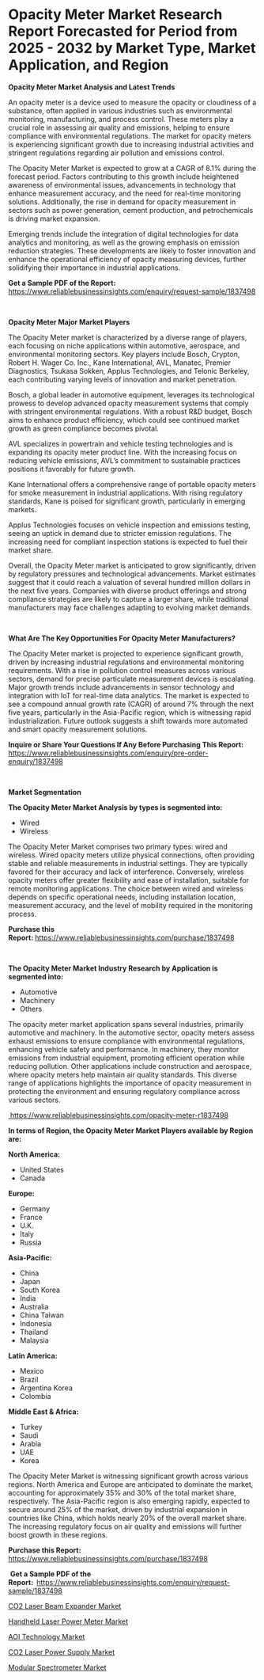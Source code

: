 <p><h1>Opacity Meter Market Research Report Forecasted for Period from 2025 -  2032 by Market Type, Market Application, and Region</h1></p><p><strong>Opacity Meter Market Analysis and Latest Trends</strong></p>
<p><p>An opacity meter is a device used to measure the opacity or cloudiness of a substance, often applied in various industries such as environmental monitoring, manufacturing, and process control. These meters play a crucial role in assessing air quality and emissions, helping to ensure compliance with environmental regulations. The market for opacity meters is experiencing significant growth due to increasing industrial activities and stringent regulations regarding air pollution and emissions control.</p><p>The Opacity Meter Market is expected to grow at a CAGR of 8.1% during the forecast period. Factors contributing to this growth include heightened awareness of environmental issues, advancements in technology that enhance measurement accuracy, and the need for real-time monitoring solutions. Additionally, the rise in demand for opacity measurement in sectors such as power generation, cement production, and petrochemicals is driving market expansion. </p><p>Emerging trends include the integration of digital technologies for data analytics and monitoring, as well as the growing emphasis on emission reduction strategies. These developments are likely to foster innovation and enhance the operational efficiency of opacity measuring devices, further solidifying their importance in industrial applications.</p></p>
<p><strong>Get a Sample PDF of the Report:&nbsp;</strong> <a href="https://www.reliablebusinessinsights.com/enquiry/request-sample/1837498?utm_campaign=1847&utm_medium=2&utm_source=Github&utm_content=ia&utm_term=22022025&utm_id=opacity-meter">https://www.reliablebusinessinsights.com/enquiry/request-sample/1837498</a></p>
<p>&nbsp;</p>
<p><strong>Opacity Meter Major Market Players</strong></p>
<p><p>The Opacity Meter market is characterized by a diverse range of players, each focusing on niche applications within automotive, aerospace, and environmental monitoring sectors. Key players include Bosch, Crypton, Robert H. Wager Co. Inc., Kane International, AVL, Manatec, Premier Diagnostics, Tsukasa Sokken, Applus Technologies, and Telonic Berkeley, each contributing varying levels of innovation and market penetration.</p><p>Bosch, a global leader in automotive equipment, leverages its technological prowess to develop advanced opacity measurement systems that comply with stringent environmental regulations. With a robust R&D budget, Bosch aims to enhance product efficiency, which could see continued market growth as green compliance becomes pivotal.</p><p>AVL specializes in powertrain and vehicle testing technologies and is expanding its opacity meter product line. With the increasing focus on reducing vehicle emissions, AVL’s commitment to sustainable practices positions it favorably for future growth.</p><p>Kane International offers a comprehensive range of portable opacity meters for smoke measurement in industrial applications. With rising regulatory standards, Kane is poised for significant growth, particularly in emerging markets.</p><p>Applus Technologies focuses on vehicle inspection and emissions testing, seeing an uptick in demand due to stricter emission regulations. The increasing need for compliant inspection stations is expected to fuel their market share.</p><p>Overall, the Opacity Meter market is anticipated to grow significantly, driven by regulatory pressures and technological advancements. Market estimates suggest that it could reach a valuation of several hundred million dollars in the next five years. Companies with diverse product offerings and strong compliance strategies are likely to capture a larger share, while traditional manufacturers may face challenges adapting to evolving market demands.</p></p>
<p>&nbsp;</p>
<p><strong>What Are The Key Opportunities For Opacity Meter Manufacturers?</strong></p>
<p><p>The Opacity Meter market is projected to experience significant growth, driven by increasing industrial regulations and environmental monitoring requirements. With a rise in pollution control measures across various sectors, demand for precise particulate measurement devices is escalating. Major growth trends include advancements in sensor technology and integration with IoT for real-time data analytics. The market is expected to see a compound annual growth rate (CAGR) of around 7% through the next five years, particularly in the Asia-Pacific region, which is witnessing rapid industrialization. Future outlook suggests a shift towards more automated and smart opacity measurement solutions.</p></p>
<p><strong>Inquire or Share Your Questions If Any Before Purchasing This Report:</strong> <a href="https://www.reliablebusinessinsights.com/enquiry/pre-order-enquiry/1837498?utm_campaign=1847&utm_medium=2&utm_source=Github&utm_content=ia&utm_term=22022025&utm_id=opacity-meter">https://www.reliablebusinessinsights.com/enquiry/pre-order-enquiry/1837498</a></p>
<p>&nbsp;</p>
<p><strong>Market Segmentation</strong></p>
<p><strong>The Opacity Meter Market Analysis by types is segmented into:</strong></p>
<p><ul><li>Wired</li><li>Wireless</li></ul></p>
<p><p>The Opacity Meter Market comprises two primary types: wired and wireless. Wired opacity meters utilize physical connections, often providing stable and reliable measurements in industrial settings. They are typically favored for their accuracy and lack of interference. Conversely, wireless opacity meters offer greater flexibility and ease of installation, suitable for remote monitoring applications. The choice between wired and wireless depends on specific operational needs, including installation location, measurement accuracy, and the level of mobility required in the monitoring process.</p></p>
<p><strong>Purchase this Report:&nbsp;</strong><a href="https://www.reliablebusinessinsights.com/purchase/1837498?utm_campaign=1847&utm_medium=2&utm_source=Github&utm_content=ia&utm_term=22022025&utm_id=opacity-meter">https://www.reliablebusinessinsights.com/purchase/1837498</a></p>
<p>&nbsp;</p>
<p><strong>The Opacity Meter Market Industry Research by Application is segmented into:</strong></p>
<p><ul><li>Automotive</li><li>Machinery</li><li>Others</li></ul></p>
<p><p>The opacity meter market application spans several industries, primarily automotive and machinery. In the automotive sector, opacity meters assess exhaust emissions to ensure compliance with environmental regulations, enhancing vehicle safety and performance. In machinery, they monitor emissions from industrial equipment, promoting efficient operation while reducing pollution. Other applications include construction and aerospace, where opacity meters help maintain air quality standards. This diverse range of applications highlights the importance of opacity measurement in protecting the environment and ensuring regulatory compliance across various sectors.</p></p>
<p><a href="https://www.reliablebusinessinsights.com/opacity-meter-r1837498?utm_campaign=1847&utm_medium=2&utm_source=Github&utm_content=ia&utm_term=22022025&utm_id=opacity-meter">&nbsp;https://www.reliablebusinessinsights.com/opacity-meter-r1837498</a></p>
<p><strong>In terms of Region, the Opacity Meter Market Players available by Region are:</strong></p>
<p>
    <p> <strong> North America: </strong>
        <ul>
            <li>United States</li>
            <li>Canada</li>
        </ul>
        </p> 
    <p> <strong> Europe: </strong>
        <ul>
            <li>Germany</li>
            <li>France</li>
            <li>U.K.</li>
            <li>Italy</li>
            <li>Russia</li>
        </ul>
        </p> 
    <p> <strong> Asia-Pacific: </strong>
        <ul>
            <li>China</li>
            <li>Japan</li>
            <li>South Korea</li>
            <li>India</li>
            <li>Australia</li>
            <li>China Taiwan</li>
            <li>Indonesia</li>
            <li>Thailand</li>
            <li>Malaysia</li>
        </ul>
        </p> 
    <p> <strong> Latin America: </strong>
        <ul>
            <li>Mexico</li>
            <li>Brazil</li>
            <li>Argentina Korea</li>
            <li>Colombia</li>
        </ul>
        </p> 
    <p> <strong> Middle East & Africa: </strong>
        <ul>
            <li>Turkey</li>
            <li>Saudi</li>
            <li>Arabia</li>
            <li>UAE</li>
            <li>Korea</li>
        </ul>
    </p>
    </p>
<p><p>The Opacity Meter Market is witnessing significant growth across various regions. North America and Europe are anticipated to dominate the market, accounting for approximately 35% and 30% of the total market share, respectively. The Asia-Pacific region is also emerging rapidly, expected to secure around 25% of the market, driven by industrial expansion in countries like China, which holds nearly 20% of the overall market share. The increasing regulatory focus on air quality and emissions will further boost growth in these regions.</p></p>
<p><strong>Purchase this Report: </strong><a href="https://www.reliablebusinessinsights.com/purchase/1837498?utm_campaign=1847&utm_medium=2&utm_source=Github&utm_content=ia&utm_term=22022025&utm_id=opacity-meter">https://www.reliablebusinessinsights.com/purchase/1837498</a></p>
<p>&nbsp;<strong>Get a Sample PDF of the Report:&nbsp;&nbsp;</strong><a href="https://www.reliablebusinessinsights.com/enquiry/request-sample/1837498?utm_campaign=1847&utm_medium=2&utm_source=Github&utm_content=ia&utm_term=22022025&utm_id=opacity-meter">https://www.reliablebusinessinsights.com/enquiry/request-sample/1837498</a></p>
<p><strong></strong></p>
<p><p><a href="https://github.com/iceknahomi/Market-Research-Report-List-1/blob/main/co2-laser-beam-expander-market.md?utm_campaign=1847&utm_medium=2&utm_source=Github&utm_content=ia&utm_term=22022025&utm_id=opacity-meter">CO2 Laser Beam Expander Market</a></p><p><a href="https://github.com/awalinfucci/Market-Research-Report-List-1/blob/main/handheld-laser-power-meter-market.md?utm_campaign=1847&utm_medium=2&utm_source=Github&utm_content=ia&utm_term=22022025&utm_id=opacity-meter">Handheld Laser Power Meter Market</a></p><p><a href="https://github.com/jolinolooman/Market-Research-Report-List-1/blob/main/aoi-technology-market.md?utm_campaign=1847&utm_medium=2&utm_source=Github&utm_content=ia&utm_term=22022025&utm_id=opacity-meter">AOI Technology Market</a></p><p><a href="https://github.com/sissalgamd/Market-Research-Report-List-1/blob/main/co2-laser-power-supply-market.md?utm_campaign=1847&utm_medium=2&utm_source=Github&utm_content=ia&utm_term=22022025&utm_id=opacity-meter">CO2 Laser Power Supply Market</a></p><p><a href="https://github.com/bezdanteniz/Market-Research-Report-List-1/blob/main/modular-spectrometer-market.md?utm_campaign=1847&utm_medium=2&utm_source=Github&utm_content=ia&utm_term=22022025&utm_id=opacity-meter">Modular Spectrometer Market</a></p></p>